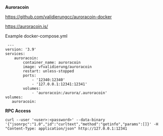 **Auroracoin**

https://github.com/validierungcc/auroracoin-docker

https://auroracoin.is/


Example docker-compose.yml

     ---
    version: '3.9'
    services:
        auroracoin:
            container_name: auroracoin
            image: vfvalidierung/auroracoin
            restart: unless-stopped
            ports:
                - '12340:12340'
                - '127.0.0.1:12341:12341'
            volumes:
                - 'auroracoin:/aurora/.auroracoin'
    volumes:
       auroracoin:

**RPC Access**

    curl --user '<user>:<password>' --data-binary '{"jsonrpc":"1.0","id":"curltext","method":"getinfo","params":[]}' -H "Content-Type: application/json" http://127.0.0.1:12341
